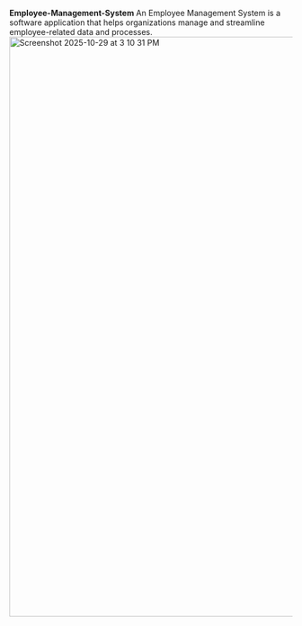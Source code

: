 **Employee-Management-System**
An Employee Management System is a software application that helps organizations manage and streamline employee-related data and processes.<img width="1918" height="1033" alt="Screenshot 2025-10-29 at 3 10 31 PM" src="https://github.com/user-attachments/assets/5f0336e1-674a-40ac-9c75-9ed724f074b8" />
